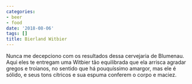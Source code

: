 ```yaml
---
categories:
- beer
- food
date: '2018-08-06'
tags: []
title: Bierland Witbier
---
```


Nunca me decepciono com os resultados dessa cervejaria de Blumenau. Aqui eles te entregam uma Witbier tão equilibrada que ela arrisca agradar gregos e troianos, no sentido que há pouquíssimo amargor, mas ele é sólido, e seus tons cítricos e sua espuma conferem o corpo e maciez.